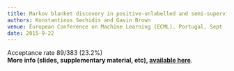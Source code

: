 ```yaml
---
title: Markov blanket discovery in positive-unlabelled and semi-supervised data
authors: Konstantinos Sechidis and Gavin Brown
venue: European Conference on Machine Learning (ECML). Portugal, Sept
date: 2015-9-22
---
```


Acceptance rate 89/383 (23.2%)<br>
<b>More info (slides, supplementary material, etc), <a href="http://www.cs.man.ac.uk/~gbrown/partiallylabelled/">available here</a></b>.
